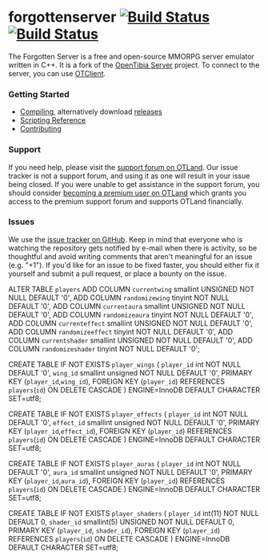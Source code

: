 forgottenserver [![Build Status](https://github.com/otland/forgottenserver/actions/workflows/build-vcpkg.yml/badge.svg?branch=master)](https://github.com/otland/forgottenserver/actions/workflows/build-vcpkg.yml "vcpkg build status") [![Build Status](https://github.com/otland/forgottenserver/actions/workflows/docker-image.yml/badge.svg?branch=master)](https://github.com/otland/forgottenserver/actions/workflows/docker-image.yml "Docker image build status")
===============

The Forgotten Server is a free and open-source MMORPG server emulator written in C++. It is a fork of the [OpenTibia Server](https://github.com/opentibia/server) project. To connect to the server, you can use [OTClient](https://github.com/edubart/otclient).

### Getting Started

* [Compiling](https://github.com/otland/forgottenserver/wiki/Compiling), alternatively download [releases](https://github.com/otland/forgottenserver/releases)
* [Scripting Reference](https://github.com/otland/forgottenserver/wiki/Script-Interface)
* [Contributing](https://github.com/otland/forgottenserver/wiki/Contributing)

### Support

If you need help, please visit the [support forum on OTLand](https://otland.net/forums/support.16/). Our issue tracker is not a support forum, and using it as one will result in your issue being closed. If you were unable to get assistance in the support forum, you should consider [becoming a premium user on OTLand](https://otland.net/account/upgrades) which grants you access to the premium support forum and supports OTLand financially.

### Issues

We use the [issue tracker on GitHub](https://github.com/otland/forgottenserver/issues). Keep in mind that everyone who is watching the repository gets notified by e-mail when there is activity, so be thoughtful and avoid writing comments that aren't meaningful for an issue (e.g. "+1"). If you'd like for an issue to be fixed faster, you should either fix it yourself and submit a pull request, or place a bounty on the issue.


ALTER TABLE `players`
ADD COLUMN `currentwing` smallint UNSIGNED NOT NULL DEFAULT '0',
ADD COLUMN `randomizewing` tinyint NOT NULL DEFAULT '0',
ADD COLUMN `currentaura` smallint UNSIGNED NOT NULL DEFAULT '0',
ADD COLUMN `randomizeaura` tinyint NOT NULL DEFAULT '0',
ADD COLUMN `currenteffect` smallint UNSIGNED NOT NULL DEFAULT '0',
ADD COLUMN `randomizeeffect` tinyint NOT NULL DEFAULT '0',
ADD COLUMN `currentshader` smallint UNSIGNED NOT NULL DEFAULT '0',
ADD COLUMN `randomizeshader` tinyint NOT NULL DEFAULT '0';


CREATE TABLE IF NOT EXISTS `player_wings` (
  `player_id` int NOT NULL DEFAULT '0',
  `wing_id` smallint unsigned NOT NULL DEFAULT '0',
  PRIMARY KEY (`player_id`,`wing_id`),
  FOREIGN KEY (`player_id`) REFERENCES `players`(`id`) ON DELETE CASCADE
) ENGINE=InnoDB DEFAULT CHARACTER SET=utf8;

CREATE TABLE IF NOT EXISTS `player_effects` (
  `player_id` int NOT NULL DEFAULT '0',
  `effect_id` smallint unsigned NOT NULL DEFAULT '0',
  PRIMARY KEY (`player_id`,`effect_id`),
  FOREIGN KEY (`player_id`) REFERENCES `players`(`id`) ON DELETE CASCADE
) ENGINE=InnoDB DEFAULT CHARACTER SET=utf8;

CREATE TABLE IF NOT EXISTS `player_auras` (
  `player_id` int NOT NULL DEFAULT '0',
  `aura_id` smallint unsigned NOT NULL DEFAULT '0',
  PRIMARY KEY (`player_id`,`aura_id`),
  FOREIGN KEY (`player_id`) REFERENCES `players`(`id`) ON DELETE CASCADE
) ENGINE=InnoDB DEFAULT CHARACTER SET=utf8;

CREATE TABLE IF NOT EXISTS `player_shaders` (
  `player_id` int(11) NOT NULL DEFAULT 0,
  `shader_id` smallint(5) UNSIGNED NOT NULL DEFAULT 0,
  PRIMARY KEY (`player_id`, `shader_id`),
  FOREIGN KEY (`player_id`) REFERENCES `players`(`id`) ON DELETE CASCADE
) ENGINE=InnoDB DEFAULT CHARACTER SET=utf8;
